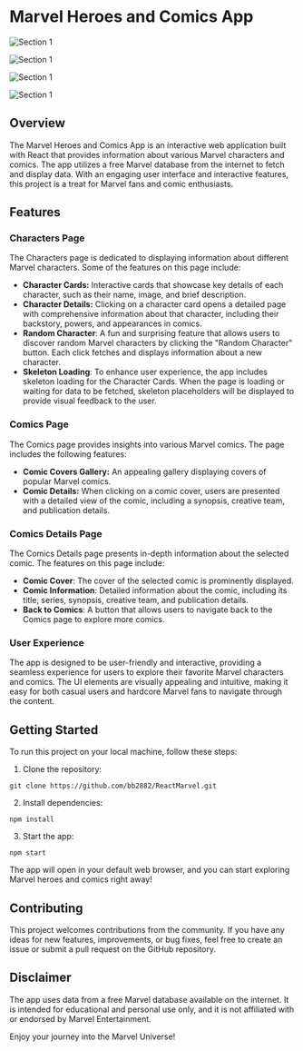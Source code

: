 # Marvel Heroes and Comics App

![Section 1](https://github.com/bb2882/ReactMarvel/assets/70382872/dd116504-83e2-494d-9c3f-b9066f345b0e)

![Section 1](https://github.com/bb2882/ReactMarvel/assets/70382872/d2b1d986-3ca2-4cdf-be9b-d224d7a50300)

![Section 1](https://github.com/bb2882/ReactMarvel/assets/70382872/d5b67fb9-007b-49c0-9886-ab3d8e542d61)

![Section 1](https://github.com/bb2882/ReactMarvel/assets/70382872/de9d294c-a478-4515-93c5-76e4aeff3514)

## Overview

The Marvel Heroes and Comics App is an interactive web application built with React that provides information about various Marvel characters and comics. The app utilizes a free Marvel database from the internet to fetch and display data. With an engaging user interface and interactive features, this project is a treat for Marvel fans and comic enthusiasts.

## Features

### Characters Page

The Characters page is dedicated to displaying information about different Marvel characters. Some of the features on this page include:

- **Character Cards:** Interactive cards that showcase key details of each character, such as their name, image, and brief description.
- **Character Details:** Clicking on a character card opens a detailed page with comprehensive information about that character, including their backstory, powers, and appearances in comics.
- **Random Character**: A fun and surprising feature that allows users to discover random Marvel characters by clicking the "Random Character" button. Each click fetches and displays information about a new character.
- **Skeleton Loading**: To enhance user experience, the app includes skeleton loading for the Character Cards. When the page is loading or waiting for data to be fetched, skeleton placeholders will be displayed to provide visual feedback to the user.

### Comics Page

The Comics page provides insights into various Marvel comics. The page includes the following features:

- **Comic Covers Gallery:** An appealing gallery displaying covers of popular Marvel comics.
- **Comic Details:** When clicking on a comic cover, users are presented with a detailed view of the comic, including a synopsis, creative team, and publication details.

### Comics Details Page
The Comics Details page presents in-depth information about the selected comic. The features on this page include:

- **Comic Cover**: The cover of the selected comic is prominently displayed.
- **Comic Information**: Detailed information about the comic, including its title, series, synopsis, creative team, and publication details.
- **Back to Comics**: A button that allows users to navigate back to the Comics page to explore more comics.

### User Experience

The app is designed to be user-friendly and interactive, providing a seamless experience for users to explore their favorite Marvel characters and comics. The UI elements are visually appealing and intuitive, making it easy for both casual users and hardcore Marvel fans to navigate through the content.

## Getting Started

To run this project on your local machine, follow these steps:

1. Clone the repository:

```
git clone https://github.com/bb2882/ReactMarvel.git
```

2. Install dependencies:

```
npm install
```

3. Start the app:

```
npm start
```

The app will open in your default web browser, and you can start exploring Marvel heroes and comics right away!

## Contributing

This project welcomes contributions from the community. If you have any ideas for new features, improvements, or bug fixes, feel free to create an issue or submit a pull request on the GitHub repository.

## Disclaimer

The app uses data from a free Marvel database available on the internet. It is intended for educational and personal use only, and it is not affiliated with or endorsed by Marvel Entertainment.

Enjoy your journey into the Marvel Universe!
